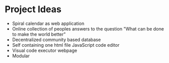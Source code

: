 # Project Ideas

* Spiral calendar as web application
* Online collection of peoples answers to the question "What can be done to make the world better"
* Decentralized community based database
* Self containing one html file JavaScript code editor
* Visual code executor webpage
* Modular 